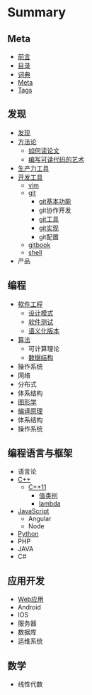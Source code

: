 # Summary

## Meta

* [前言](README.md)
* [目录](SUMMARY.md)
* [词典](GLOSSARY.md)
* [Meta](Meta/meta.md)
* [Tags](tags.md)

## 发现

* [发现](explore/fa-xian.md)
* [方法论](explore/fang-fa-lun.md)
  * [如何读论文](explore/fang-fa-lun/ru-he-du-lun-wen.md)
  * [编写可读代码的艺术](explore/fang-fa-lun/bian-xie-ke-du-dai-ma-de-yi-zhu.md)
* [生产力工具](explore/sheng-chan-li-gong-ju.md)
* [开发工具](explore/kai-fa-gong-ju.md)
  * [vim](explore/kai-fa-gong-ju/vim.md)
  * [git](explore/kai-fa-gong-ju/git.md)
    * [git基本功能](explore/kai-fa-gong-ju/git/git-basics.md)
    * git协作开发
    * [git工具](explore/kai-fa-gong-ju/git/gitgong-ju.md)
    * [git实现](explore/kai-fa-gong-ju/git/gitshi-xian.md)
    * git配置
  * [gitbook](explore/kai-fa-gong-ju/gitbook.md)
  * [shell](explore/kai-fa-gong-ju/shell.md)
* 产品

## 编程

* [软件工程](bian-cheng/ruan-jian-gong-cheng.md)
  * [设计模式](bian-cheng/ruan-jian-gong-cheng/she-ji-mo-shi.md)
  * [软件测试](bian-cheng/ruan-jian-gong-cheng/ruan-jian-ce-shi.md)
  * [语义化版本](bian-cheng/ruan-jian-gong-cheng/yu-yi-hua-ban-ben.md)
* [算法](bian-cheng/suan-fa.md)
  * 可计算理论
  * [数据结构](bian-cheng/shu-ju-jie-gou.md)
* 操作系统
* 网络
* 分布式
* 体系结构
* [图形学](bian-cheng/tu-xing-xue.md)
* [编译原理](bian-cheng/bian-yi-yuan-li.md)
* 体系结构
* 操作系统

## 编程语言与框架

* 语言论
* [C++](Lang/c++.md)
  * [C++11](Lang/c++/c++11.md)
    * [值类别](Lang/c++/c++11/zhi-lei-bie.md)
    * [lambda](Lang/c++/c++11/lambda.md)
* [JavaScript](Lang/javascript.md)
  * Angular
  * Node
* [Python](Lang/python.md)
* PHP
* JAVA
* C\#

## 应用开发

* [Web应用](ying-yong-kai-fa/webying-yong.md)
* Android
* IOS
* 服务器
* 数据库
* 运维系统

## 数学

* 线性代数

